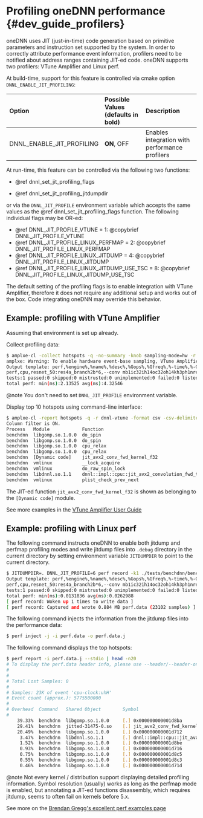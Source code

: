 Profiling oneDNN performance {#dev_guide_profilers}
=================================================

oneDNN uses JIT (just-in-time) code generation based on primitive parameters and
instruction set supported by the system. In order to correctly attribute
performance event information, profilers need to be notified about
address ranges containing JIT-ed code. oneDNN supports two profilers:
VTune Amplifier and Linux perf.

At build-time, support for this feature is controlled via cmake option
`DNNL_ENABLE_JIT_PROFILING`:

| Option                      | Possible Values (defaults in bold)   | Description
| :---                        |:---                                  | :---
|DNNL_ENABLE_JIT_PROFILING    | **ON**, OFF                          | Enables integration with performance profilers

At run-time, this feature can be controlled via the following two functions:

* @ref dnnl_set_jit_profiling_flags

* @ref dnnl_set_jit_profiling_jitdumpdir

or via the `DNNL_JIT_PROFILE` environment variable which accepts the same
values as the @ref dnnl_set_jit_profiling_flags function. The following
individual flags may be OR-ed:

* @ref DNNL_JIT_PROFILE_VTUNE = 1: @copybrief DNNL_JIT_PROFILE_VTUNE
* @ref DNNL_JIT_PROFILE_LINUX_PERFMAP = 2: @copybrief DNNL_JIT_PROFILE_LINUX_PERFMAP
* @ref DNNL_JIT_PROFILE_LINUX_JITDUMP = 4: @copybrief DNNL_JIT_PROFILE_LINUX_JITDUMP
* @ref DNNL_JIT_PROFILE_LINUX_JITDUMP_USE_TSC = 8: @copybrief DNNL_JIT_PROFILE_LINUX_JITDUMP_USE_TSC

The default setting of the profiling flags is to enable integration with
VTune Amplifier, therefore it does not require any additional setup and works
out of the box. Code integrating oneDNN may override this behavior.

## Example: profiling with VTune Amplifier

Assuming that environment is set up already.

Collect profiling data:

~~~sh
$ amplxe-cl -collect hotspots -q -no-summary -knob sampling-mode=hw -r dnnl-vtune ./benchdnn --mode=P mb1ic32ih14oc32oh14kh3ph1n"resnet_50:res4a_branch2b*6"
amplxe: Warning: To enable hardware event-base sampling, VTune Amplifier has disabled the NMI watchdog timer. The watchdog timer will be re-enabled after collection completes.
Output template: perf,%engine%,%name%,%desc%,%Gops%,%Gfreq%,%-time%,%-Gflops%,%0time%,%0Gflops%
perf,cpu,resnet_50:res4a_branch2b*6,--conv mb1ic32ih14oc32oh14kh3ph1nresnet_50:res4a_branch2b*6,0.0032768,0,2.13525,1.53462,4.32546,0.757561
tests:1 passed:0 skipped:0 mistrusted:0 unimplemented:0 failed:0 listed:0
total perf: min(ms):2.13525 avg(ms):4.32546
~~~

@note You don't need to set `DNNL_JIT_PROFILE` environment variable.

Display top 10 hotspots using command-line interface:

~~~sh
$ amplxe-cl -report hotspots -q -r dnnl-vtune -format csv -csv-delimiter ';' -group-by process,module,function -column 'CPU Time:Self' | head -n 10 | column -t -s';'
Column filter is ON.
Process   Module            Function                                                                                                                           CPU Time
benchdnn  libgomp.so.1.0.0  do_spin                                                                                                                            54.796608
benchdnn  libgomp.so.1.0.0  do_spin                                                                                                                            52.075321
benchdnn  libgomp.so.1.0.0  cpu_relax                                                                                                                          3.979194
benchdnn  libgomp.so.1.0.0  cpu_relax                                                                                                                          3.838870
benchdnn  [Dynamic code]    jit_avx2_conv_fwd_kernel_f32                                                                                                       2.355442
benchdnn  vmlinux           __lock_acquire                                                                                                                     0.801853
benchdnn  vmlinux           do_raw_spin_lock                                                                                                                   0.290672
benchdnn  libdnnl.so.1.1    dnnl::impl::cpu::jit_avx2_convolution_fwd_t::execute_forward(dnnl::impl::exec_ctx_t const&) const::{lambda(intint)#1}::operator()  0.260602
benchdnn  vmlinux           plist_check_prev_next                                                                                                              0.115266
~~~

The JIT-ed function `jit_avx2_conv_fwd_kernel_f32` is shown as belonging to
the `[Dynamic code]` module.

See more examples in the [VTune Amplifier User Guide](https://software.intel.com/en-us/vtune-amplifier-help-tutorials-and-samples)

## Example: profiling with Linux perf

The following command instructs oneDNN to enable both jitdump and perfmap
profiling modes and write jitdump files into `.debug` directory in the current
directory by setting environment variable `JITDUMPDIR` to point to the current
directory.

~~~sh
$ JITDUMPDIR=. DNNL_JIT_PROFILE=6 perf record -k1 ./tests/benchdnn/benchdnn --mode=P mb1ic32ih14oc32oh14kh3ph1n"resnet_50:res4a_branch2b*6"
Output template: perf,%engine%,%name%,%desc%,%Gops%,%Gfreq%,%-time%,%-Gflops%,%0time%,%0Gflops%
perf,cpu,resnet_50:res4a_branch2b*6,--conv mb1ic32ih14oc32oh14kh3ph1nresnet_50:res4a_branch2b*6,0.0032768,0,0.0131836,248.551,0.0262988,124.599
tests:1 passed:0 skipped:0 mistrusted:0 unimplemented:0 failed:0 listed:0
total perf: min(ms):0.0131836 avg(ms):0.0262988
[ perf record: Woken up 1 times to write data ]
[ perf record: Captured and wrote 0.884 MB perf.data (23102 samples) ]
~~~

The following command injects the information from the jitdump files into the performance data:
~~~sh
$ perf inject -j -i perf.data -o perf.data.j
~~~

The following command displays the top hotspots:
~~~sh
$ perf report -i perf.data.j --stdio | head -n20
# To display the perf.data header info, please use --header/--header-only options.
#
#
# Total Lost Samples: 0
#
# Samples: 23K of event 'cpu-clock:uhH'
# Event count (approx.): 5775500000
#
# Overhead  Command   Shared Object        Symbol
#
    39.33%  benchdnn  libgomp.so.1.0.0     [.] 0x000000000001d8ba
    29.41%  benchdnn  jitted-31475-0.so    [.] jit_avx2_conv_fwd_kernel_f32
    20.49%  benchdnn  libgomp.so.1.0.0     [.] 0x000000000001d712
     3.47%  benchdnn  libdnnl.so.1.1       [.] dnnl::impl::cpu::jit_avx2_convolution_fwd_t::execute_forward(dnnl::impl::exec_ctx_t const&) const::{lambda(int, int)#1}::operator()
     1.52%  benchdnn  libgomp.so.1.0.0     [.] 0x000000000001d8be
     0.93%  benchdnn  libgomp.so.1.0.0     [.] 0x000000000001d716
     0.75%  benchdnn  libgomp.so.1.0.0     [.] 0x000000000001d8c5
     0.55%  benchdnn  libgomp.so.1.0.0     [.] 0x000000000001d8c3
     0.46%  benchdnn  libgomp.so.1.0.0     [.] 0x000000000001d71d
~~~

@note Not every kernel / distribution support displaying detailed profiling
information. Symbol resolution (usually) works as long as the perfmap mode is
enabled, but annotating a JIT-ed functions disassembly, which requires
jitdump, seems to often fail on kernels before 5.x.

See more on the
[Brendan Gregg's excellent perf examples page](http://www.brendangregg.com/perf.html)
